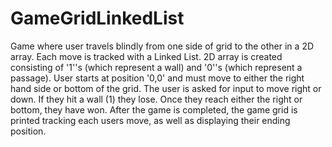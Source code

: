# GameGridLinkedList
Game where user travels blindly from one side of grid to the other in a 2D array. Each move is tracked with a Linked List.
2D array is created consisting of '1''s (which represent a wall) and '0''s (which represent a passage). 
User starts at position '0,0' and must move to either the right hand side or bottom of the grid.
The user is asked for input to move right or down. 
If they hit a wall (1) they lose. 
Once they reach either the right or bottom, they have won. 
After the game is completed, the game grid is printed tracking each users move, as well as displaying their ending position. 

